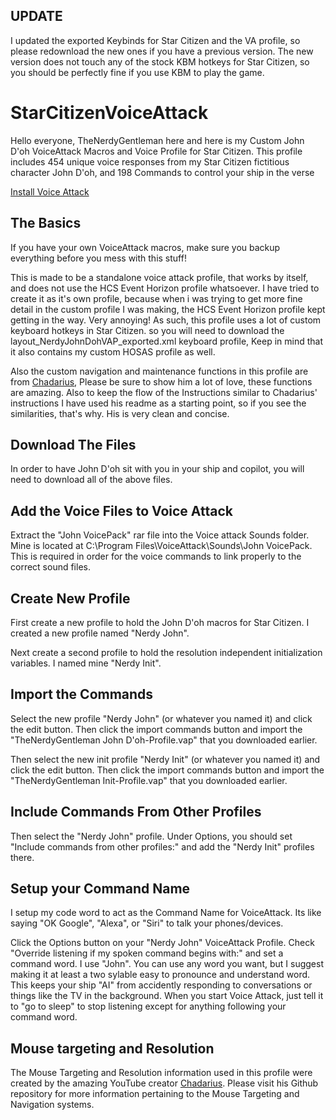 ## UPDATE
I updated the exported Keybinds for Star Citizen and the VA profile, so please redownload the new ones if you have a previous version. The new version does not touch any of the stock KBM hotkeys for Star Citizen, so you should be perfectly fine if you use KBM to play the game. 

# StarCitizenVoiceAttack
Hello everyone, TheNerdyGentleman here and here is my Custom John D'oh VoiceAttack Macros and Voice Profile for Star Citizen. This profile includes 454 unique voice responses from my Star Citizen fictitious character John D'oh, and 198 Commands to control your ship in the verse

[Install Voice Attack](https://voiceattack.com)

## The Basics
If you have your own VoiceAttack macros, make sure you backup everything before you mess with this stuff!

This is made to be a standalone voice attack profile, that works by itself, and does not use the HCS Event Horizon profile whatsoever.  I have tried to create it as it's own profile, because when i was trying to get more fine detail in the custom profile I was making, the HCS Event Horizon profile kept getting in the way. Very annoying! As such, this profile uses a lot of custom keyboard hotkeys in Star Citizen. so you will need to download the layout_NerdyJohnDohVAP_exported.xml keyboard profile, Keep in mind that it also contains my custom HOSAS profile as well. 

Also the custom navigation and maintenance functions in this profile are from [Chadarius](https://github.com/Chadarius/StarCitizenVoiceAtk), Please be sure to show him a lot of love, these functions are amazing. Also to keep the flow of the Instructions similar to Chadarius' instructions I have used his readme as a starting point, so if you see the similarities, that's why. His is very clean and concise. 

## Download The Files
In order to have John D'oh sit with you in your ship and copilot, you will need to download all of the above files.

## Add the Voice Files to Voice Attack
Extract the "John VoicePack" rar file into the Voice attack Sounds folder. Mine is located at C:\Program Files\VoiceAttack\Sounds\John VoicePack. This is required in order for the voice commands to link properly to the correct sound files.

## Create New Profile
First create a new profile to hold the John D'oh macros for Star Citizen. I created a new profile named "Nerdy John". 

Next create a second profile to hold the resolution independent initialization variables. I named mine "Nerdy Init".

## Import the Commands
Select the new profile "Nerdy John" (or whatever you named it) and click the edit button. Then click the import commands button and import the "TheNerdyGentleman John D'oh-Profile.vap" that you downloaded earlier.

Then select the new init profile "Nerdy Init" (or whatever you named it) and click the edit button. Then click the import commands button and import the "TheNerdyGentleman Init-Profile.vap" that you downloaded earlier.

## Include Commands From Other Profiles

Then select the "Nerdy John" profile. Under Options, you should set "Include commands from other profiles:" and add the "Nerdy Init" profiles there.

## Setup your Command Name
I setup my code word to act as the Command Name for VoiceAttack. Its like saying "OK Google", "Alexa", or "Siri" to talk your phones/devices.

Click the Options button on your "Nerdy John" VoiceAttack Profile. Check "Override listening if my spoken command begins with:" and set a command word. I use "John". You can use any word you want, but I suggest making it at least a two sylable easy to pronounce and understand word. This keeps your ship "AI" from accidently responding to conversations or things like the TV in the background. When you start Voice Attack, just tell it to "go to sleep" to stop listening except for anything following your command word.

## Mouse targeting and Resolution

The Mouse Targeting and Resolution information used in this profile were created by the amazing YouTube creator [Chadarius](https://github.com/Chadarius/StarCitizenVoiceAtk). Please visit his Github repository for more information pertaining to the Mouse Targeting and Navigation systems.
